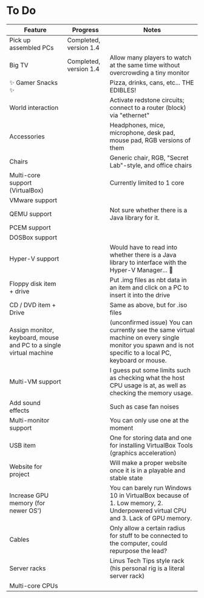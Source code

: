 # To Do

| Feature | Progress | Notes |
| --- | --- | --- |
| Pick up assembled PCs | Completed, version 1.4 |     |
| Big TV | Completed, version 1.4 | Allow many players to watch at the same time without overcrowding a tiny monitor |
| ✨ Gamer Snacks ✨ |     | Pizza, drinks, cans, etc... THE EDIBLES! |
| World interaction |     | Activate redstone circuits; connect to a router (block) via "ethernet" |
| Accessories |     | Headphones, mice, microphone, desk pad, mouse pad, RGB versions of them |
| Chairs |     | Generic chair, RGB, "Secret Lab"-style, and office chairs |
| Multi-core support (VirtualBox) |     | Currently limited to 1 core |
| VMware support |     |     |
| QEMU support |     | Not sure whether there is a Java library for it. |
| PCEM support |     |     |
| DOSBox support |     |     |
| Hyper-V support |     | Would have to read into whether there is a Java library to interface with the Hyper-V Manager... 🤔 |
| Floppy disk item + drive |     | Put .img files as nbt data in an item and click on a PC to insert it into the drive |
| CD / DVD item + Drive |     | Same as above, but for .iso files |
| Assign monitor, keyboard, mouse and PC to a single virtual machine |     | (unconfirmed issue) You can currently see the same virtual machine on every single monitor you spawn and is not specific to a local PC, keyboard or mouse. |
| Multi-VM support |     | I guess put some limits such as checking what the host CPU usage is at, as well as checking the memory usage. |
| Add sound effects |     | Such as case fan noises |
| Multi-monitor support |     | You can only use one at the moment |
| USB item |     | One for storing data and one for installing VirtualBox Tools (graphics acceleration) |
| Website for project |     | Will make a proper website once it is in a playable and stable state |
| Increase GPU memory (for newer OS') |     | You can barely run Windows 10 in VirtualBox because of 1. Low memory, 2. Underpowered virtual CPU and 3. Lack of GPU memory. |
| Cables |     | Only allow a certain radius for stuff to be connected to the computer, could repurpose the lead? |
| Server racks |     | Linus Tech Tips style rack (his personal rig is a literal server rack) |
| Multi-core CPUs |     |     |
